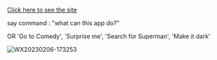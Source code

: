 


[Click here to see the site](https://main--cozy-frangipane-477d85.netlify.app/)


say command : "what can this app do?" 

OR  'Go to Comedy', 'Surprise me', 'Search for Superman', 'Make it dark'


![WX20230206-173253](https://user-images.githubusercontent.com/91357087/217102621-306dc176-ff53-4be8-9d1e-6d2f0e5bc5d7.png)
